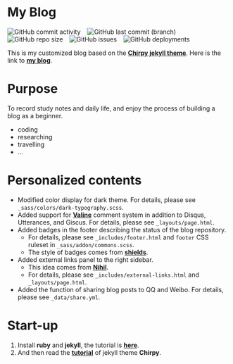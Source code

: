 # My Blog 
<img alt="GitHub commit activity" src="https://img.shields.io/github/commit-activity/m/zoooooone/zoooooone.github.io?label=activity"> &ensp; <img alt="GitHub last commit (branch)" src="https://img.shields.io/github/last-commit/zoooooone/Zoooooone.github.io/main"> &ensp; <img alt="GitHub repo size" src="https://img.shields.io/github/repo-size/zoooooone/zoooooone.github.io"> &ensp; <img alt="GitHub issues" src="https://img.shields.io/github/issues/zoooooone/zoooooone.github.io"> &ensp; <img alt="GitHub deployments" src="https://img.shields.io/github/deployments/zoooooone/zoooooone.github.io/github-pages">

This is my customized blog based on the **[Chirpy jekyll theme](https://github.com/cotes2020/jekyll-theme-chirpy)**. Here is the link to **[my blog](https://zoooooone.github.io/)**.

# Purpose
To record study notes and daily life, and enjoy the process of building a blog as a beginner.
- coding
- researching
- travelling
- ...

# Personalized contents
- Modified color display for dark theme. For details, please see  `_sass/colors/dark-typography.scss`. 
- Added support for **[Valine](https://valine.js.org/)** comment system in addition to Disqus, Utterances, and Giscus. For details, please see `_layouts/page.html`.
- Added badges in the footer describing the status of the blog repository. 
  - For details, please see `_includes/footer.html` and `footer` CSS ruleset in `_sass/addon/commons.scss`. 
  - The style of badges comes from **[shields](https://shields.io/)**.
- Added external links panel to the right sidebar.
  - This idea comes from **[Nihil](https://github.com/NichtsHsu/nichtshsu.github.io/tree/master)**.
  - For details, please see `_includes/external-links.html` and `_layouts/page.html`.
- Added the function of sharing blog posts to QQ and Weibo. For details, please see `_data/share.yml`.

# Start-up
1. Install **ruby** and **jekyll**, the tutorial is **[here](https://jekyllrb.com/docs/installation/)**.
2. And then read the **[tutorial](https://chirpy.cotes.page/posts/getting-started/)** of jekyll theme **Chirpy**.